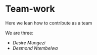# Team-work
Here we lean how to contribute as a team

We are three:
- *Desire Mungezi*
- *Desmond Ntembelwa*
